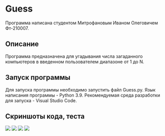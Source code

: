 # Guess
 
 Программа написана студентом Митрофановым Иваном Олеговичем Фт-210007.

## Описание

 Программа предназначена для угадывания числа загаданного компьютеров в введенном пользователем диапазоне от 1 до N.

## Запуск программы

 Для запуска программы необходимо запустить файл Guess.py. Язык написания программы - Python 3.9. Рекомендуемая среда разработки для запуска - Visual Studio Code.

## Скриншоты кода, теста
![](https://sun9-north.userapi.com/sun9-78/s/v1/ig2/7lUmMxyrGg1WF2ktmAXbcWMdaGpXDfsFoGjdHbmW0nkzQHrwui-dkPb9Z5eM3qc4SxoWoQGk60y8z_QJnpMir44j.jpg?size=1525x263&quality=96&type=album)
![](https://sun9-east.userapi.com/sun9-27/s/v1/ig2/6ZxMXEGg7Hx7oLpupsxbMmoj5AbZW0T1n9l9uXywqeLSJsZmcN2zyFXqAe8nLQeY7h8XAsB7dPsFW8n-94hiLwfZ.jpg?size=753x140&quality=96&type=album)
![](https://sun9-west.userapi.com/sun9-14/s/v1/ig2/S-UF2blPdWEzVDNzzyMQBf8C6hWbagR2GsyeP-NrD04NGAL2b8D40fYLLl_ty8mxHQ6AYrLFyojteolQPtHr5e-u.jpg?size=1527x305&quality=96&type=album)
![](https://sun9-west.userapi.com/sun9-12/s/v1/ig2/HBOQQCMPhUoV04bj675RiwomtHe9aVFefoLMvQsNq8N5nBGuKJJpiZ0Xfbms3tt_5SeKKDD4XqJpQeJwNCgcslVn.jpg?size=1519x144&quality=96&type=album)